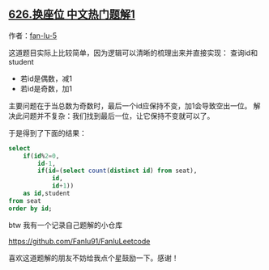 ## [626.换座位 中文热门题解1](https://leetcode.cn/problems/exchange-seats/solutions/100000/jian-dan-yi-dong-xiao-lu-ji-bai-suo-you-by-fan-lu-)

作者：[fan-lu-5](https://leetcode.cn/u/fan-lu-5)

这道题目实际上比较简单，因为逻辑可以清晰的梳理出来并直接实现：
查询id和student
- 若id是偶数，减1
- 若id是奇数，加1

主要问题在于当总数为奇数时，最后一个id应保持不变，加1会导致空出一位。
解决此问题并不复杂：我们找到最后一位，让它保持不变就可以了。

于是得到了下面的结果：
```sql
select 
    if(id%2=0,
        id-1,
        if(id=(select count(distinct id) from seat),
            id,
            id+1)) 
    as id,student 
from seat 
order by id;
```


btw 我有一个记录自己题解的小仓库 

https://github.com/Fanlu91/FanluLeetcode

喜欢这道题解的朋友不妨给我点个星鼓励一下。感谢！